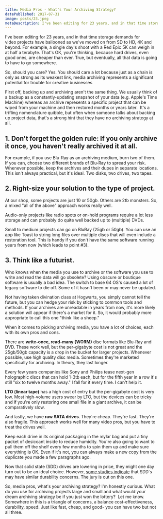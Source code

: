 ```yaml
---
title: Media Pros - What's Your Archiving Strategy?
datePublished: 2017-07-31
image: posts/23.jpeg
metaDescription: I've been editing for 23 years, and in that time storage demands for video projects have ballooned as we've moved on from SD to HD, 4K and beyond. For a day's...
---
```


I've been editing for 23 years, and in that time storage demands for video projects have ballooned as we've moved on from SD to HD, 4K and beyond. For example, a single day's shoot with a Red Epic 5K can weigh in at half a terabyte. That's OK, you're thinking, because hard drives, even good ones, are cheaper than ever. True, but eventually, all that data is going to have to go somewhere.

So, should you care? Yes. You should care a lot because just as a chain is only as strong as its weakest link, media archiving represents a significant potential for trouble for creative businesses.

First off, backing up and archiving aren't the same thing. We usually think of a backup as a constantly-updating snapshot of your data (e.g. Apple's Time Machine) whereas an archive represents a specific project that can be wiped from your machine and then restored months or years later.  It's a trifling nomenclature quibble, but often when someone talks about backing up project data, that's a strong hint that they have no archiving strategy at all.

## 1. Don't forget the golden rule: If you only archive it once, you haven't really archived it at all.

For example, if you use Blu-Ray as an archiving medium, burn two of them. If you can, choose two different brands of Blu-Ray to spread your risk. Whenever possible, keep the archives and their dupes in separate locations. This isn't always practical, but it's ideal. Two disks, two drives, two tapes.

## 2. Right-size your solution to the type of project.

At our shop, some projects are just 10 or 50gb. Others are 2tb monsters. So, a mixed "all of the above" approach works really well.

Audio-only projects like radio spots or on-hold programs require a lot less storage and can probably do quite well backed up to (multiple) DVDs.

Small to medium projects can go on BluRay (25gb or 50gb). You can use an app like Toast to string long files over multiple discs that will even include a restoration tool. This is handy if you don't have the same software running years from now (which leads to point #3).

## 3. Think like a futurist. 

Who knows when the media you use to archive or the software you use to write and read the data will go obsolete? Using obscure or boutique software is usually a bad idea. The switch to base 64 OS's caused a lot of legacy software to die off. Some of it hasn't been or may never be updated.

Not having taken divination class at Hogwarts, you simply cannot tell the future, but you can hedge your risk by sticking to common tools and methods. If your archives are unreadable in years from now, it's more likely a solution will appear if there's a market for it. So, it would probably more appropriate to call this one "think like a sheep."

When it comes to picking archiving media, you have a lot of choices, each with its own pros and cons.

There are **write-once, read-many (WORM)** disc formats like Blu-Ray and DVD. These work well, but the per-gigabyte cost is not great and the 25gb/50gb capacity is a drop in the bucket for larger projects. Whenever possible, use high quality disc media. Sometimes they're marketed specifically for archiving. In theory, they last longer.

Every few years companies like Sony and Philips tease next-gen holographic discs that can hold 1-3tb each, but for the fifth year in a row it's still "six to twelve months away." I fall for it every time. I can't help it.

**LTO (linear tape)** has a high cost of entry but the per-gigabyte cost is very low. Most high-volume users swear by LTO, but the devices can be tricky and if you're only restoring one small file in a giant archive, it can be comparatively slow.

And lastly, we have **raw SATA drives**. They're cheap. They're fast. They're also fragile. This approach works well for many video pros, but you have to treat the drives well.

Keep each drive in its original packaging in the mylar bag and put a tiny packet of desiccant inside to reduce humidity. You're also going to want to pull them off the shelf every few months to spin them up and make sure everything is OK. Even if it's not, you can always make a new copy from the duplicate you made a few paragraphs ago.

Now that solid state (SDD) drives are lowering in price, they might one day turn out to be an ideal choice. However, [some studies indicate](http://techreport.com/review/27909/the-ssd-endurance-experiment-theyre-all-dead) that SDD's may have similar durability concerns. The jury is out on this one.

So, media pros, what's your archiving strategy? I'm honestly curious. What do you use for archiving projects large and small and what would your dream archiving strategy be if you just won the lottery?  Let me know. Somewhere in this is a triangle of concerns, a balance cost-effectiveness, durability, speed. Just like fast, cheap, and good- you can have two but not all three.

